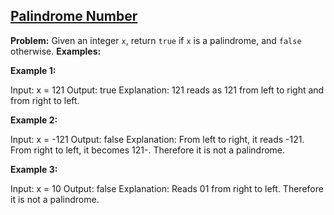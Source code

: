 ## <a href="https://leetcode.com/problems/palindrome-number/description/" target="_blank"> Palindrome Number </a>

**Problem:** Given an integer `x`, return `true` if `x` is a palindrome, and `false` otherwise.
**Examples:**

**Example 1:**

Input: x = 121 Output: true Explanation: 121 reads as 121 from left to right and from right to left.


**Example 2:**

Input: x = -121 Output: false Explanation: From left to right, it reads -121. From right to left, it becomes 121-. Therefore it is not a palindrome.


**Example 3:**

Input: x = 10 Output: false Explanation: Reads 01 from right to left. Therefore it is not a palindrome.

